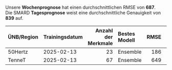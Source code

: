 
Unsere __Wochenprognose__ hat einen durchschnittlichen RMSE von __687__.  
Die SMARD __Tagesprognose__ weist eine durchschnittliche Genauigkeit von __839__ auf.
    
| ÜNB/Region   | Trainingsdatum   |   Anzahl der Merkmale | Bestes Modell   |   RMSE |   TSO RMSE |
|:-------------|:-----------------|----------------------:|:----------------|-------:|-----------:|
| 50Hertz      | 2025-02-13       |                    23 | Ensemble        |    186 |        217 |
| TenneT       | 2025-02-13       |                    67 | Ensemble        |    649 |        723 |